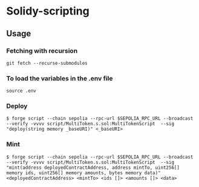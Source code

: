 # Solidy-scripting

## Usage

### Fetching with recursion

```shell
git fetch --recurse-submodules
```

### To load the variables in the .env file

```shell
source .env
```

### Deploy

```shell
$ forge script --chain sepolia --rpc-url $SEPOLIA_RPC_URL --broadcast --verify -vvvv script/MultiToken.s.sol:MultiTokenScript  --sig "deploy(string memory _baseURI)" <_baseURI>
```

### Mint

```shell
$ forge script --chain sepolia --rpc-url $SEPOLIA_RPC_URL --broadcast --verify -vvvv script/MultiToken.s.sol:MultiTokenScript  --sig "mint(address deployedContractAddress, address mintTo, uint256[] memory ids, uint256[] memory amounts, bytes memory data)" <deployedContractAddress> <mintTo> <ids []> <amounts []> <data>
```
